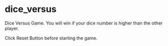 # dice_versus
Dice Versus Game. You will win if your dice number is higher than the other player.
<p>Click Reset Button before starting the game.</p>
